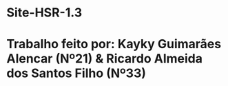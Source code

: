 # Site-HSR-1.3
# Trabalho feito por: Kayky Guimarães Alencar (Nº21) & Ricardo Almeida dos Santos Filho (Nº33)
